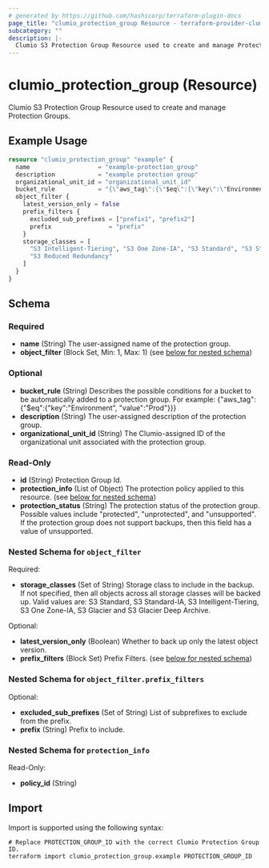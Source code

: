 ```yaml
---
# generated by https://github.com/hashicorp/terraform-plugin-docs
page_title: "clumio_protection_group Resource - terraform-provider-clumio-internal"
subcategory: ""
description: |-
  Clumio S3 Protection Group Resource used to create and manage Protection Groups.
---
```


# clumio_protection_group (Resource)

Clumio S3 Protection Group Resource used to create and manage Protection Groups.

## Example Usage

```terraform
resource "clumio_protection_group" "example" {
  name                   = "example-protection_group"
  description            = "example protection group"
  organizational_unit_id = "organizational_unit_id"
  bucket_rule            = "{\"aws_tag\":{\"$eq\":{\"key\":\"Environment\", \"value\":\"Prod\"}}}"
  object_filter {
    latest_version_only = false
    prefix_filters {
      excluded_sub_prefixes = ["prefix1", "prefix2"]
      prefix                = "prefix"
    }
    storage_classes = [
      "S3 Intelligent-Tiering", "S3 One Zone-IA", "S3 Standard", "S3 Standard-IA",
      "S3 Reduced Redundancy"
    ]
  }
}
```

<!-- schema generated by tfplugindocs -->
## Schema

### Required

- **name** (String) The user-assigned name of the protection group.
- **object_filter** (Block Set, Min: 1, Max: 1) (see [below for nested schema](#nestedblock--object_filter))

### Optional

- **bucket_rule** (String) Describes the possible conditions for a bucket to be automatically added to a protection group. For example: {"aws_tag":{"$eq":{"key":"Environment", "value":"Prod"}}}
- **description** (String) The user-assigned description of the protection group.
- **organizational_unit_id** (String) The Clumio-assigned ID of the organizational unit associated with the protection group.

### Read-Only

- **id** (String) Protection Group Id.
- **protection_info** (List of Object) The protection policy applied to this resource. (see [below for nested schema](#nestedatt--protection_info))
- **protection_status** (String) The protection status of the protection group. Possible values include "protected", "unprotected", and "unsupported". If the protection group does not support backups, then this field has a value of unsupported.

<a id="nestedblock--object_filter"></a>
### Nested Schema for `object_filter`

Required:

- **storage_classes** (Set of String) Storage class to include in the backup. If not specified, then all objects across all storage classes will be backed up. Valid values are: S3 Standard, S3 Standard-IA, S3 Intelligent-Tiering, S3 One Zone-IA, S3 Glacier and S3 Glacier Deep Archive.

Optional:

- **latest_version_only** (Boolean) Whether to back up only the latest object version.
- **prefix_filters** (Block Set) Prefix Filters. (see [below for nested schema](#nestedblock--object_filter--prefix_filters))

<a id="nestedblock--object_filter--prefix_filters"></a>
### Nested Schema for `object_filter.prefix_filters`

Optional:

- **excluded_sub_prefixes** (Set of String) List of subprefixes to exclude from the prefix.
- **prefix** (String) Prefix to include.



<a id="nestedatt--protection_info"></a>
### Nested Schema for `protection_info`

Read-Only:

- **policy_id** (String)

## Import

Import is supported using the following syntax:

```shell
# Replace PROTECTION_GROUP_ID with the correct Clumio Protection Group ID.
terraform import clumio_protection_group.example PROTECTION_GROUP_ID
```
